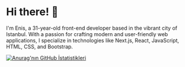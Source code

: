 # Hi there! 👋

I'm Enis, a 31-year-old front-end developer based in the vibrant city of Istanbul. With a passion for crafting modern and user-friendly web applications, I specialize in technologies like Next.js, React, JavaScript, HTML, CSS, and Bootstrap.

[![Anurag'nın GitHub İstatistikleri](https://github-readme-stats.vercel.app/api?username=eniskrt)](https://github.com/anuraghazra/github-readme-stats)
